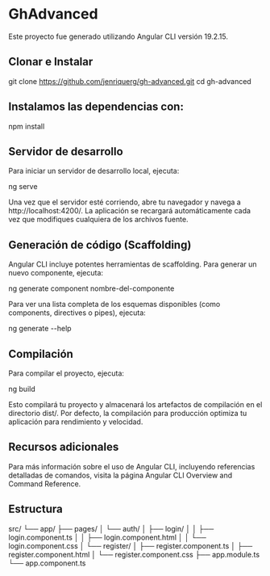 # GhAdvanced

Este proyecto fue generado utilizando Angular CLI versión 19.2.15.

## Clonar e Instalar

git clone https://github.com/jenriquerg/gh-advanced.git
cd gh-advanced

## Instalamos las dependencias con:

npm install

## Servidor de desarrollo

Para iniciar un servidor de desarrollo local, ejecuta:

ng serve

Una vez que el servidor esté corriendo, abre tu navegador y navega a http://localhost:4200/. La aplicación se recargará automáticamente cada vez que modifiques cualquiera de los archivos fuente.

## Generación de código (Scaffolding)

Angular CLI incluye potentes herramientas de scaffolding. Para generar un nuevo componente, ejecuta:

ng generate component nombre-del-componente

Para ver una lista completa de los esquemas disponibles (como components, directives o pipes), ejecuta:

ng generate --help

## Compilación

Para compilar el proyecto, ejecuta:

ng build

Esto compilará tu proyecto y almacenará los artefactos de compilación en el directorio dist/. Por defecto, la compilación para producción optimiza tu aplicación para rendimiento y velocidad.

## Recursos adicionales

Para más información sobre el uso de Angular CLI, incluyendo referencias detalladas de comandos, visita la página Angular CLI Overview and Command Reference.

## Estructura
src/
 └── app/
      ├── pages/
      │    └── auth/
      │         ├── login/
      │         │    ├── login.component.ts
      │         │    ├── login.component.html
      │         │    └── login.component.css
      │         └── register/
      │              ├── register.component.ts
      │              ├── register.component.html
      │              └── register.component.css
      ├── app.module.ts
      └── app.component.ts
